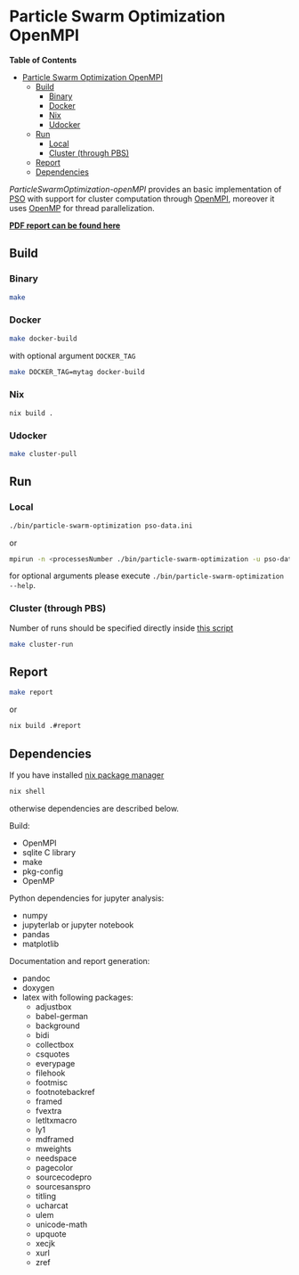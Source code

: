 # Particle Swarm Optimization OpenMPI
<!-- markdown-toc start - Don't edit this section. Run M-x markdown-toc-refresh-toc -->
**Table of Contents**

- [Particle Swarm Optimization OpenMPI](#particle-swarm-optimization-openmpi)
    - [Build](#build)
        - [Binary](#binary)
        - [Docker](#docker)
        - [Nix](#nix)
        - [Udocker](#udocker)
	- [Run](#run)
        - [Local](#local)
        - [Cluster (through PBS)](#cluster-through-pbs)
	- [Report](#report)
    - [Dependencies](#dependencies)

<!-- markdown-toc end -->

*ParticleSwarmOptimization-openMPI* provides an basic implementation of [PSO](https://en.wikipedia.org/wiki/Particle_swarm_optimization) with support for cluster computation through [OpenMPI](https://www.open-mpi.org/), moreover it uses [OpenMP](https://www.openmp.org/) for thread parallelization.

<a href="https://fedeizzo.github.io/ParticleSwarmOptimization-OpenMPI/report.pdf" target="_blank"><b>PDF report can be found here</b></a>

## Build
### Binary
```bash
make
```

### Docker
```bash
make docker-build
```

with optional argument `DOCKER_TAG`

```bash
make DOCKER_TAG=mytag docker-build
```

### Nix
```
nix build .
```

### Udocker
```bash
make cluster-pull
```

## Run
### Local
```bash
./bin/particle-swarm-optimization pso-data.ini
```

or

```bash
mpirun -n <processesNumber ./bin/particle-swarm-optimization -u pso-data.ini
```

for optional arguments please execute `./bin/particle-swarm-optimization --help`.


### Cluster (through PBS)
Number of runs should be specified directly inside [this script](./scripts/generate_cluster_runs.sh)
```bash
make cluster-run
```

## Report
```bash
make report
```

or

```bash
nix build .#report
```

## Dependencies
If you have installed [nix package manager](https://nixos.org)
```bash
nix shell
```

otherwise dependencies are described below.

Build:

* OpenMPI
* sqlite C library
* make
* pkg-config
* OpenMP

Python dependencies for jupyter analysis:

* numpy
* jupyterlab or jupyter notebook
* pandas
* matplotlib

Documentation and report generation:

* pandoc
* doxygen
* latex with following packages:
  * adjustbox
  * babel-german
  * background
  * bidi
  * collectbox
  * csquotes
  * everypage
  * filehook
  * footmisc
  * footnotebackref
  * framed
  * fvextra
  * letltxmacro
  * ly1
  * mdframed
  * mweights
  * needspace
  * pagecolor
  * sourcecodepro
  * sourcesanspro
  * titling
  * ucharcat
  * ulem
  * unicode-math
  * upquote
  * xecjk
  * xurl
  * zref

